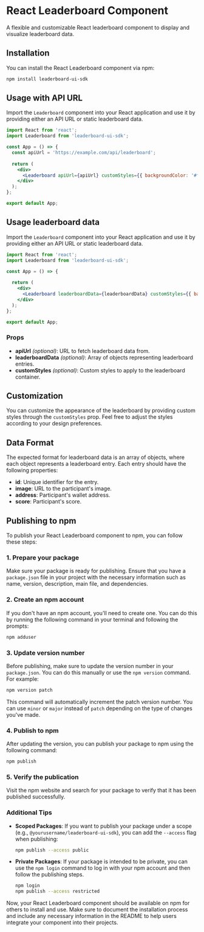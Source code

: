 # React Leaderboard Component

A flexible and customizable React leaderboard component to display and visualize leaderboard data.

## Installation

You can install the React Leaderboard component via npm:

```bash
npm install leaderboard-ui-sdk
```

## Usage with API URL

Import the `Leaderboard` component into your React application and use it by providing either an API URL or static leaderboard data.

```jsx
import React from 'react';
import Leaderboard from 'leaderboard-ui-sdk';

const App = () => {
  const apiUrl = 'https://example.com/api/leaderboard';
  
  return (
    <div>
      <Leaderboard apiUrl={apiUrl} customStyles={{ backgroundColor: '#f2f2f2' }} />
    </div>
  );
};

export default App;
```

## Usage leaderboard data

Import the `Leaderboard` component into your React application and use it by providing either an API URL or static leaderboard data.

```jsx
import React from 'react';
import Leaderboard from 'leaderboard-ui-sdk';

const App = () => {
  
  return (
    <div>
      <Leaderboard leaderboardData={leaderboardData} customStyles={{ backgroundColor: '#f2f2f2' }} />
    </div>
  );
};

export default App;
```

### Props

- **apiUrl** *(optional)*: URL to fetch leaderboard data from.
- **leaderboardData** *(optional)*: Array of objects representing leaderboard entries.
- **customStyles** *(optional)*: Custom styles to apply to the leaderboard container.

<!-- ## Example

For a quick example, you can run the included example application:

```bash
cd example
npm install
npm start
```

This will start a development server, and you can view the leaderboard component in action. -->

## Customization

You can customize the appearance of the leaderboard by providing custom styles through the `customStyles` prop. Feel free to adjust the styles according to your design preferences.

## Data Format

The expected format for leaderboard data is an array of objects, where each object represents a leaderboard entry. Each entry should have the following properties:

- **id**: Unique identifier for the entry.
- **image**: URL to the participant's image.
- **address**: Participant's wallet address.
- **score**: Participant's score.


## Publishing to npm

To publish your React Leaderboard component to npm, you can follow these steps:

### 1. Prepare your package

Make sure your package is ready for publishing. Ensure that you have a `package.json` file in your project with the necessary information such as name, version, description, main file, and dependencies.

### 2. Create an npm account

If you don't have an npm account, you'll need to create one. You can do this by running the following command in your terminal and following the prompts:

```bash
npm adduser
```

### 3. Update version number

Before publishing, make sure to update the version number in your `package.json`. You can do this manually or use the `npm version` command. For example:

```bash
npm version patch
```

This command will automatically increment the patch version number. You can use `minor` or `major` instead of `patch` depending on the type of changes you've made.

### 4. Publish to npm

After updating the version, you can publish your package to npm using the following command:

```bash
npm publish
```

### 5. Verify the publication

Visit the npm website and search for your package to verify that it has been published successfully.

### Additional Tips

- **Scoped Packages**: If you want to publish your package under a scope (e.g., `@yourusername/leaderboard-ui-sdk`), you can add the `--access` flag when publishing:

  ```bash
  npm publish --access public
  ```

- **Private Packages**: If your package is intended to be private, you can use the `npm login` command to log in with your npm account and then follow the publishing steps.

  ```bash
  npm login
  npm publish --access restricted
  ```

Now, your React Leaderboard component should be available on npm for others to install and use. Make sure to document the installation process and include any necessary information in the README to help users integrate your component into their projects.